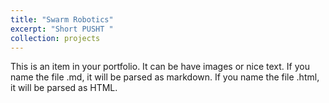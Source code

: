 ```yaml
---
title: "Swarm Robotics"
excerpt: "Short PUSHT "
collection: projects
---
```


This is an item in your portfolio. It can be have images or nice text. If you name the file .md, it will be parsed as markdown. If you name the file .html, it will be parsed as HTML. 

<!-- 1<br/><img src='/images/500x300.png'> -->